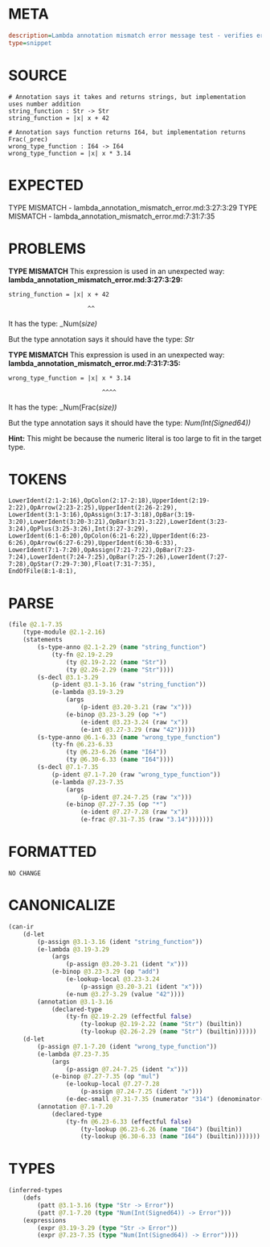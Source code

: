 # META
~~~ini
description=Lambda annotation mismatch error message test - verifies error messages assume annotation is correct and implementation is wrong
type=snippet
~~~
# SOURCE
~~~roc
# Annotation says it takes and returns strings, but implementation uses number addition
string_function : Str -> Str
string_function = |x| x + 42

# Annotation says function returns I64, but implementation returns Frac(_prec)
wrong_type_function : I64 -> I64
wrong_type_function = |x| x * 3.14
~~~
# EXPECTED
TYPE MISMATCH - lambda_annotation_mismatch_error.md:3:27:3:29
TYPE MISMATCH - lambda_annotation_mismatch_error.md:7:31:7:35
# PROBLEMS
**TYPE MISMATCH**
This expression is used in an unexpected way:
**lambda_annotation_mismatch_error.md:3:27:3:29:**
```roc
string_function = |x| x + 42
```
                          ^^

It has the type:
    _Num(_size)_

But the type annotation says it should have the type:
    _Str_

**TYPE MISMATCH**
This expression is used in an unexpected way:
**lambda_annotation_mismatch_error.md:7:31:7:35:**
```roc
wrong_type_function = |x| x * 3.14
```
                              ^^^^

It has the type:
    _Num(Frac(_size))_

But the type annotation says it should have the type:
    _Num(Int(Signed64))_

**Hint:** This might be because the numeric literal is too large to fit in the target type.

# TOKENS
~~~zig
LowerIdent(2:1-2:16),OpColon(2:17-2:18),UpperIdent(2:19-2:22),OpArrow(2:23-2:25),UpperIdent(2:26-2:29),
LowerIdent(3:1-3:16),OpAssign(3:17-3:18),OpBar(3:19-3:20),LowerIdent(3:20-3:21),OpBar(3:21-3:22),LowerIdent(3:23-3:24),OpPlus(3:25-3:26),Int(3:27-3:29),
LowerIdent(6:1-6:20),OpColon(6:21-6:22),UpperIdent(6:23-6:26),OpArrow(6:27-6:29),UpperIdent(6:30-6:33),
LowerIdent(7:1-7:20),OpAssign(7:21-7:22),OpBar(7:23-7:24),LowerIdent(7:24-7:25),OpBar(7:25-7:26),LowerIdent(7:27-7:28),OpStar(7:29-7:30),Float(7:31-7:35),
EndOfFile(8:1-8:1),
~~~
# PARSE
~~~clojure
(file @2.1-7.35
	(type-module @2.1-2.16)
	(statements
		(s-type-anno @2.1-2.29 (name "string_function")
			(ty-fn @2.19-2.29
				(ty @2.19-2.22 (name "Str"))
				(ty @2.26-2.29 (name "Str"))))
		(s-decl @3.1-3.29
			(p-ident @3.1-3.16 (raw "string_function"))
			(e-lambda @3.19-3.29
				(args
					(p-ident @3.20-3.21 (raw "x")))
				(e-binop @3.23-3.29 (op "+")
					(e-ident @3.23-3.24 (raw "x"))
					(e-int @3.27-3.29 (raw "42")))))
		(s-type-anno @6.1-6.33 (name "wrong_type_function")
			(ty-fn @6.23-6.33
				(ty @6.23-6.26 (name "I64"))
				(ty @6.30-6.33 (name "I64"))))
		(s-decl @7.1-7.35
			(p-ident @7.1-7.20 (raw "wrong_type_function"))
			(e-lambda @7.23-7.35
				(args
					(p-ident @7.24-7.25 (raw "x")))
				(e-binop @7.27-7.35 (op "*")
					(e-ident @7.27-7.28 (raw "x"))
					(e-frac @7.31-7.35 (raw "3.14")))))))
~~~
# FORMATTED
~~~roc
NO CHANGE
~~~
# CANONICALIZE
~~~clojure
(can-ir
	(d-let
		(p-assign @3.1-3.16 (ident "string_function"))
		(e-lambda @3.19-3.29
			(args
				(p-assign @3.20-3.21 (ident "x")))
			(e-binop @3.23-3.29 (op "add")
				(e-lookup-local @3.23-3.24
					(p-assign @3.20-3.21 (ident "x")))
				(e-num @3.27-3.29 (value "42"))))
		(annotation @3.1-3.16
			(declared-type
				(ty-fn @2.19-2.29 (effectful false)
					(ty-lookup @2.19-2.22 (name "Str") (builtin))
					(ty-lookup @2.26-2.29 (name "Str") (builtin))))))
	(d-let
		(p-assign @7.1-7.20 (ident "wrong_type_function"))
		(e-lambda @7.23-7.35
			(args
				(p-assign @7.24-7.25 (ident "x")))
			(e-binop @7.27-7.35 (op "mul")
				(e-lookup-local @7.27-7.28
					(p-assign @7.24-7.25 (ident "x")))
				(e-dec-small @7.31-7.35 (numerator "314") (denominator-power-of-ten "2") (value "3.14"))))
		(annotation @7.1-7.20
			(declared-type
				(ty-fn @6.23-6.33 (effectful false)
					(ty-lookup @6.23-6.26 (name "I64") (builtin))
					(ty-lookup @6.30-6.33 (name "I64") (builtin)))))))
~~~
# TYPES
~~~clojure
(inferred-types
	(defs
		(patt @3.1-3.16 (type "Str -> Error"))
		(patt @7.1-7.20 (type "Num(Int(Signed64)) -> Error")))
	(expressions
		(expr @3.19-3.29 (type "Str -> Error"))
		(expr @7.23-7.35 (type "Num(Int(Signed64)) -> Error"))))
~~~
